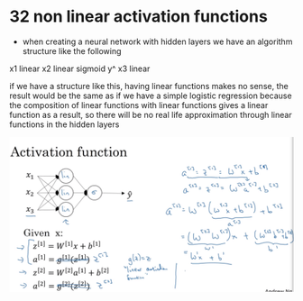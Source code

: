 # 32 non linear activation functions

- when creating a neural network with hidden layers we have an algorithm structure like the following

x1 linear
x2 linear sigmoid y^
x3 linear

if we have a structure like this, having linear functions makes no sense, the result would be the same as if we have a simple logistic regression because the composition of linear functions with linear functions gives a linear function as a result, so there will be no real life approximation through linear functions in the hidden layers

![image](images/image_45.png)
